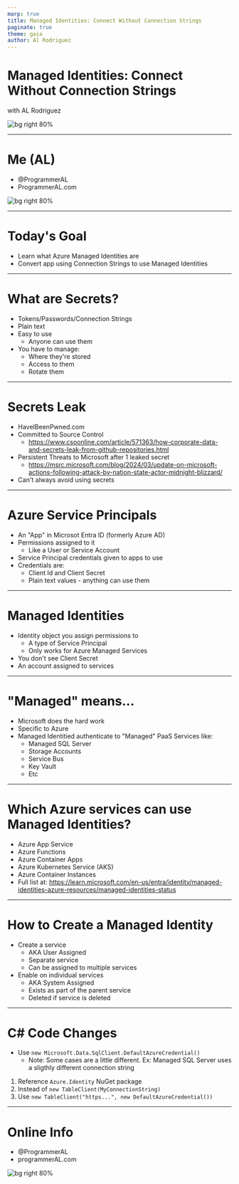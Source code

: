 ```yaml
---
marp: true
title: Managed Identities: Connect Without Connection Strings
paginate: true
theme: gaia
author: Al Rodriguez
---
```


# Managed Identities: Connect Without Connection Strings

with AL Rodriguez

![bg right 80%](presentation-images/presentation_link_qrcode.png)

---

# Me (AL)

- @ProgrammerAL
- ProgrammerAL.com

![bg right 80%](presentation-images/presentation_link_qrcode.png)

---

# Today's Goal

- Learn what Azure Managed Identities are
- Convert app using Connection Strings to use Managed Identities

---

# What are Secrets?

- Tokens/Passwords/Connection Strings
- Plain text
- Easy to use
  - Anyone can use them
- You have to manage:
  - Where they're stored
  - Access to them
  - Rotate them

---

# Secrets Leak

- HaveIBeenPwned.com
- Committed to Source Control
  - https://www.csoonline.com/article/571363/how-corporate-data-and-secrets-leak-from-github-repositories.html
- Persistent Threats to Microsoft after 1 leaked secret
  - https://msrc.microsoft.com/blog/2024/03/update-on-microsoft-actions-following-attack-by-nation-state-actor-midnight-blizzard/
- Can't always avoid using secrets

---

# Azure Service Principals

- An "App" in Microsot Entra ID (formerly Azure AD)
- Permissions assigned to it
  - Like a User or Service Account
- Service Principal credentials given to apps to use
- Credentials are:
  - Client Id and Client Secret
  - Plain text values - anything can use them

---

# Managed Identities

- Identity object you assign permissions to
  - A type of Service Principal
  - Only works for Azure Managed Services
- You don't see Client Secret
- An account assigned to services

---

# "Managed" means...

- Microsoft does the hard work
- Specific to Azure
- Managed Identitied authenticate to "Managed" PaaS Services like:
  - Managed SQL Server
  - Storage Accounts
  - Service Bus
  - Key Vault
  - Etc

---

# Which Azure services can use Managed Identities?

- Azure App Service
- Azure Functions
- Azure Container Apps
- Azure Kubernetes Service (AKS)
- Azure Container Instances
- Full list at: https://learn.microsoft.com/en-us/entra/identity/managed-identities-azure-resources/managed-identities-status

---

# How to Create a Managed Identity

- Create a service
  - AKA User Assigned
  - Separate service
  - Can be assigned to multiple services
- Enable on individual services
  - AKA System Assigned
  - Exists as part of the parent service
  - Deleted if service is deleted

---

# C# Code Changes

- Use `new Microsoft.Data.SqlClient.DefaultAzureCredential()`
  - Note: Some cases are a little different. Ex: Managed SQL Server uses a sligthly different connection string

1. Reference `Azure.Identity` NuGet package
1. Instead of `new TableClient(MyConnectionString)`
1. Use `new TableClient("https...", new DefaultAzureCredential())`

---

# Online Info

- @ProgrammerAL
- programmerAL.com

![bg right 80%](presentation-images/presentation_link_qrcode.png)

